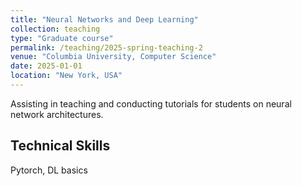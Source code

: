 ```yaml
---
title: "Neural Networks and Deep Learning"
collection: teaching
type: "Graduate course"
permalink: /teaching/2025-spring-teaching-2
venue: "Columbia University, Computer Science"
date: 2025-01-01
location: "New York, USA"
---
```


Assisting in teaching and conducting tutorials for students on neural network architectures.

## Technical Skills
Pytorch, DL basics
